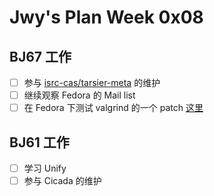 # Jwy's Plan Week 0x08

## BJ67 工作

- [ ] 参与 [isrc-cas/tarsier-meta](https://github.com/isrc-cas/tarsier-meta) 的维护
- [ ] 继续观察 Fedora 的 Mail list
- [ ] 在 Fedora 下测试 valgrind 的一个 patch [这里](gitee.com/laokz/OS-kernel-test/blob/master/testvalgrind.md)

## BJ61 工作

- [ ] 学习 Unify
- [ ] 参与 Cicada 的维护
